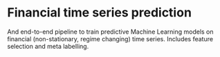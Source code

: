 # Financial time series prediction

And end-to-end pipeline to train predictive Machine Learning models on financial (non-stationary, regime changing) time series. Includes feature selection and meta labelling.
